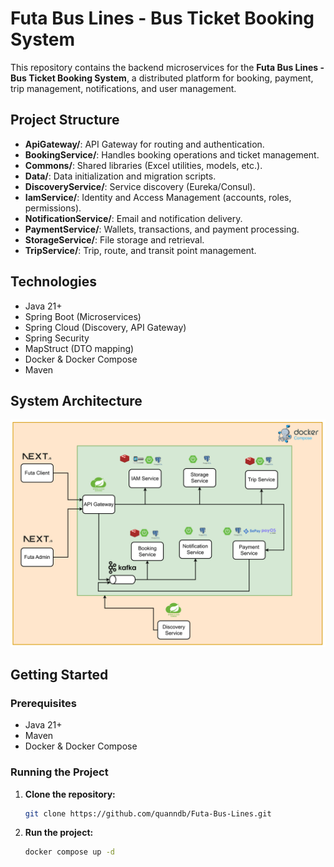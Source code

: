 # Futa Bus Lines - Bus Ticket Booking System

This repository contains the backend microservices for the **Futa Bus Lines - Bus Ticket Booking System**, a distributed platform for booking, payment, trip management, notifications, and user management.

## Project Structure

- **ApiGateway/**: API Gateway for routing and authentication.
- **BookingService/**: Handles booking operations and ticket management.
- **Commons/**: Shared libraries (Excel utilities, models, etc.).
- **Data/**: Data initialization and migration scripts.
- **DiscoveryService/**: Service discovery (Eureka/Consul).
- **IamService/**: Identity and Access Management (accounts, roles, permissions).
- **NotificationService/**: Email and notification delivery.
- **PaymentService/**: Wallets, transactions, and payment processing.
- **StorageService/**: File storage and retrieval.
- **TripService/**: Trip, route, and transit point management.

## Technologies

- Java 21+
- Spring Boot (Microservices)
- Spring Cloud (Discovery, API Gateway)
- Spring Security
- MapStruct (DTO mapping)
- Docker & Docker Compose
- Maven

## System Architecture

![System Architecture](./screenShots/architecture.png)

## Getting Started

### Prerequisites

- Java 21+
- Maven
- Docker & Docker Compose

### Running the Project

1. **Clone the repository:**

   ```sh
   git clone https://github.com/quanndb/Futa-Bus-Lines.git
   ```

2. **Run the project:**
   ```sh
   docker compose up -d
   ```

